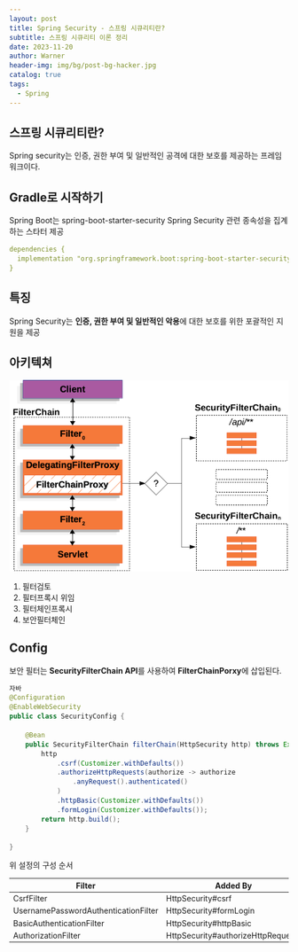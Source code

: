 ```yaml
---
layout: post
title: Spring Security - 스프링 시큐리티란?
subtitle: 스프링 시큐리티 이론 정리
date: 2023-11-20
author: Warner
header-img: img/bg/post-bg-hacker.jpg
catalog: true
tags:
  - Spring
---
```


## 스프링 시큐리티란?

Spring security는 인증, 권한 부여 및 일반적인 공격에 대한 보호를 제공하는 프레임 워크이다.

## Gradle로 시작하기

Spring Boot는 spring-boot-starter-security Spring Security 관련 종속성을 집계하는 스타터 제공

~~~yaml
dependencies {
  implementation "org.springframework.boot:spring-boot-starter-security"
}
~~~

## 특징

Spring Security는 **인증, 권한 부여 및 일반적인 악용**에 대한 보호를 위한 포괄적인 지원을 제공

## 아키텍쳐

![multi-securityfilterchain.png](/img/post/2023-11-20/multi-securityfilterchain.png)

1. 필터검토
2. 필터프록시 위임
3. 필터체인프록시
4. 보안필터체인

## Config

보안 필터는 **SecurityFilterChain API**를 사용하여 **FilterChainPorxy**에 삽입된다.

~~~ java
자바
@Configuration
@EnableWebSecurity
public class SecurityConfig {

    @Bean
    public SecurityFilterChain filterChain(HttpSecurity http) throws Exception {
        http
            .csrf(Customizer.withDefaults())
            .authorizeHttpRequests(authorize -> authorize
                .anyRequest().authenticated()
            )
            .httpBasic(Customizer.withDefaults())
            .formLogin(Customizer.withDefaults());
        return http.build();
    }

}
~~~

위 설정의 구성 순서

| Filter                               | Added By                           |
|--------------------------------------|------------------------------------|
| CsrfFilter                           | HttpSecurity#csrf                  |
| UsernamePasswordAuthenticationFilter | HttpSecurity#formLogin             |
| BasicAuthenticationFilter            | HttpSecurity#httpBasic             |
| AuthorizationFilter                  | HttpSecurity#authorizeHttpRequests |